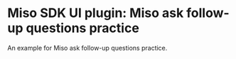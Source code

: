 # Miso SDK UI plugin: Miso ask follow-up questions practice

An example for Miso ask follow-up questions practice.
